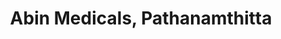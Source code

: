 ---
title: "Abin Medicals, Pathanamthitta"
url: /pathanamthitta/abin-medicals-pathanamthitta/
shop: medical supply
---